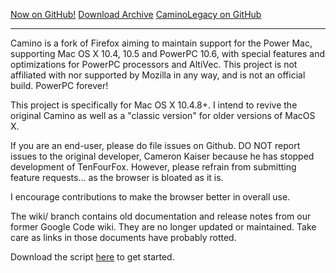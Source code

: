 
<a href="https://github.com/RetroSoftwareRepository/Camino">Now on GitHub!</a>
<a href="/caminobrowser/download_archive.md">Download Archive</a>
<a href="https://github.com/RetroSoftwareRepository/CaminoLegacy">CaminoLegacy on GitHub</a>

--------------------------------------------------------------------------

Camino is a fork of Firefox aiming to maintain support for the Power Mac, supporting Mac OS X 10.4, 10.5 and PowerPC 10.6, with special features and optimizations for PowerPC processors and AltiVec. This project is not affiliated with nor supported by Mozilla in any way, and is not an official build. PowerPC forever!

This project is specifically for Mac OS X 10.4.8+. I intend to revive the original Camino as well as a "classic version" for older versions of MacOS X.

If you are an end-user, please do file issues on Github. DO NOT report issues to the original developer, Cameron Kaiser because he has stopped development of TenFourFox. However, please refrain from submitting feature requests... as the browser is bloated as it is.

I encourage contributions to make the browser better in overall use.

The wiki/ branch contains old documentation and release notes from our former Google Code wiki. They are no longer updated or maintained. Take care as links in those documents have probably rotted.

Download the script <a href="/caminobrowser/build_tenfourfox">here</a> to get started.
